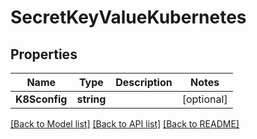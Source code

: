 # SecretKeyValueKubernetes

## Properties
Name | Type | Description | Notes
------------ | ------------- | ------------- | -------------
**K8Sconfig** | **string** |  | [optional] 

[[Back to Model list]](../README.md#documentation-for-models) [[Back to API list]](../README.md#documentation-for-api-endpoints) [[Back to README]](../README.md)


